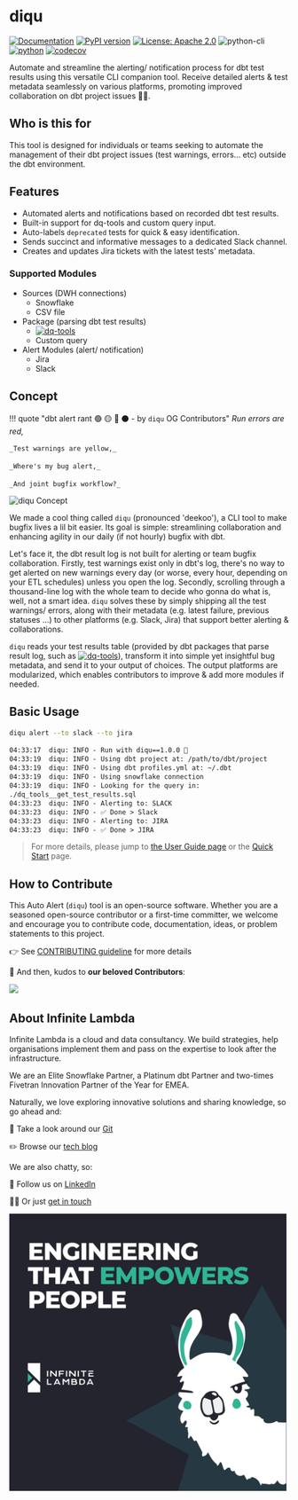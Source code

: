 <!-- markdownlint-disable code-block-style -->
# diqu

[![Documentation](https://img.shields.io/badge/Documentation-Check%20it%20out%20📖-blue?style=flat)](https://diqu.iflambda.com/latest/)
[![PyPI version](https://badge.fury.io/py/diqu.svg)](https://pypi.org/project/diqu/)
[![License: Apache 2.0](https://img.shields.io/badge/License-Apache--2.0-yellow.svg)](https://opensource.org/license/apache-2-0/)
![python-cli](https://img.shields.io/badge/CLI-Python-FFCE3E?labelColor=14354C&logo=python&logoColor=white)
[![python](https://img.shields.io/badge/Python-3.9|3.10|3.11-3776AB.svg?style=flat&logo=python&logoColor=white)](https://www.python.org)
[![codecov](https://codecov.io/gh/infinitelambda/diqu/graph/badge.svg?token=JUO2ASNQEB)](https://codecov.io/gh/infinitelambda/diqu)

Automate and streamline the alerting/ notification process for dbt test results using this versatile CLI companion tool. Receive detailed alerts & test metadata seamlessly on various platforms, promoting improved collaboration on dbt project issues 🐞🚀.

## Who is this for

This tool is designed for individuals or teams seeking to automate the management of their dbt project issues (test warnings, errors... etc) outside the dbt environment.

## Features

- Automated alerts and notifications based on recorded dbt test results.
- Built-in support for dq-tools and custom query input.
- Auto-labels `deprecated` tests for quick & easy identification.
- Sends succinct and informative messages to a dedicated Slack channel.
- Creates and updates Jira tickets with the latest tests' metadata.

### Supported Modules

- Sources (DWH connections)
  - Snowflake
  - CSV file
- Package (parsing dbt test results)
  - [![dq-tools](https://img.shields.io/badge/dq--tools-hub-FF694B?logo=dbt&logoColor=FF694B)](https://hub.getdbt.com/infinitelambda/dq_tools)
  - Custom query
- Alert Modules (alert/ notification)
  - Jira
  - Slack

## Concept

!!! quote "dbt alert rant 🟢 🟡 🔴 ⚫ - by `diqu` OG Contributors"
    _Run errors are red,_

    _Test warnings are yellow,_

    _Where's my bug alert,_

    _And joint bugfix workflow?_

<img src="assets/img/diqu_concept.jpeg" alt="diqu Concept"> <!-- markdownlint-disable no-inline-html -->

We made a cool thing called `diqu` (pronounced 'deekoo'), a CLI tool to make bugfix lives a lil bit easier. Its goal is simple: streamlining collaboration and enhancing agility in our daily (if not hourly) bugfix with dbt.

Let's face it, the dbt result log is not built for alerting or team bugfix collaboration. Firstly, test warnings exist only in dbt's log, there's no way to get alerted on new warnings every day (or worse, every hour, depending on your ETL schedules) unless you open the log. Secondly, scrolling through a thousand-line log with the whole team to decide who gonna do what is, well, not a smart idea. `diqu` solves these by simply shipping all the test warnings/ errors, along with their metadata (e.g. latest failure, previous statuses ...) to other platforms (e.g. Slack, Jira) that support better alerting & collaborations.

`diqu` reads your test results table (provided by dbt packages that parse result log, such as [![dq-tools](https://img.shields.io/badge/dq--tools-hub-FF694B?logo=dbt&logoColor=FF694B)](https://hub.getdbt.com/infinitelambda/dq_tools)), transform it into simple yet insightful bug metadata, and send it to your output of choices. The output platforms are modularized, which enables contributors to improve & add more modules if needed.

## Basic Usage

```bash
diqu alert --to slack --to jira
```

```log
04:33:17  diqu: INFO - Run with diqu==1.0.0 🏃
04:33:19  diqu: INFO - Using dbt project at: /path/to/dbt/project
04:33:19  diqu: INFO - Using dbt profiles.yml at: ~/.dbt
04:33:19  diqu: INFO - Using snowflake connection
04:33:19  diqu: INFO - Looking for the query in: ./dq_tools__get_test_results.sql
04:33:23  diqu: INFO - Alerting to: SLACK
04:33:23  diqu: INFO - ✅ Done > Slack
04:33:23  diqu: INFO - Alerting to: JIRA
04:33:23  diqu: INFO - ✅ Done > JIRA
```

> For more details, please jump to [the User Guide page](./nav/guide/common.html) or the [Quick Start](./nav/guide/quick_start.html) page.

## How to Contribute

This Auto Alert (`diqu`) tool is an open-source software. Whether you are a seasoned open-source contributor or a first-time committer, we welcome and encourage you to contribute code, documentation, ideas, or problem statements to this project.

👉 See [CONTRIBUTING guideline](./nav/dev/contributing.html) for more details

🌟 And then, kudos to **our beloved Contributors**:

<a href="https://github.com/infinitelambda/diqu/graphs/contributors">
  <img src="https://contrib.rocks/image?repo=infinitelambda/diqu" />
</a>

## About Infinite Lambda

Infinite Lambda is a cloud and data consultancy. We build strategies, help organisations implement them and pass on the expertise to look after the infrastructure.

We are an Elite Snowflake Partner, a Platinum dbt Partner and two-times Fivetran Innovation Partner of the Year for EMEA.

Naturally, we love exploring innovative solutions and sharing knowledge, so go ahead and:

🔧 Take a look around our [Git](https://github.com/infinitelambda)

✏️ Browse our [tech blog](https://infinitelambda.com/category/tech-blog/)

We are also chatty, so:

👀 Follow us on [LinkedIn](https://www.linkedin.com/company/infinite-lambda/)

👋🏼 Or just [get in touch](https://infinitelambda.com/contacts/)

[<img src="https://raw.githubusercontent.com/infinitelambda/cdn/1.0.0/general/images/GitHub-About-Section-1080x1080.png" alt="About IL" width="500">](https://infinitelambda.com/)
